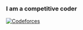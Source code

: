 ### I am a competitive coder

[![Codeforces](https://cp-logo.vercel.app/codeforces/SmolderingFire?logo=true)](https://codeforces.com/profile/SmolderingFire)

[<img src="https://thepluck.github.io/stuff/silver (2).png" height="15">](https://stats.ioinformatics.org/people/7656)
